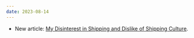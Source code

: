 ```yaml
---
date: 2023-08-14
---
```


* New article: [My Disinterest in Shipping and Dislike of Shipping Culture](/articles/my-dislike-of-shipping-culture).